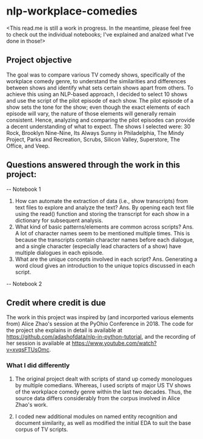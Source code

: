 # nlp-workplace-comedies

<This read.me is still a work in progress.
 In the meantime, please feel free to check out the individual notebooks; I've explained and analzed what I've done in those!>

 ## Project objective
 The goal was to compare various TV comedy shows, specifically of the workplace comedy genre, to understand the similarities and differences between shows and identify what sets certain shows apart from others. To achieve this using an NLP-based approach, I decided to select 10 shows and use the script of the pilot episode of each show.
 The pilot episode of a show sets the tone for the show; even though the exact elements of each episode will vary, the nature of those elements will generally remain consistent. Hence, analyzing and comparing the pilot episodes can provide a decent understanding of what to expect.
 The shows I selected were: 30 Rock, Brooklyn Nine-Nine, Its Always Sunny in Philadelphia, The Mindy Project, Parks and Recreation, Scrubs, Silicon Valley, Superstore, The Office, and Veep.
 
 ## Questions answered through the work in this project:
 -- Notebook 1
 1. How can automate the extraction of data (i.e., show transcripts) from text files to explore and analyze the text?
 Ans. By opening each text file using the read() function and storing the transcript for each show in a dictionary for subsequent analysis.
 2. What kind of basic patterns/elements are common across scripts?
 Ans. A lot of character names seem to be mentioned multiple times. This is because the transcripts contain character names before each dialogue, and a single character (especially lead characters of a show) have multiple dialogues in each episode. 
 3. What are the unique concepts involved in each script?
 Ans. Generating a word cloud gives an introduction to the unique topics discussed in each script.
 
 -- Notebook 2
 
 ## Credit where credit is due
 The work in this project was inspired by (and incorported various elements from) Alice Zhao's session at the PyOhio Conference in 2018. The code for the project she explains in detail is available at https://github.com/adashofdata/nlp-in-python-tutorial, and the recording of her session is available at https://www.youtube.com/watch?v=xvqsFTUsOmc.
### What I did differently
1. The original project dealt with scripts of stand up comedy monologues by multiple comedians. Whereas, I used scripts of major US TV shows of the workplace comedy genre within the last two decades. Thus, the source data differs considerably from the corpus involved in Alice Zhao's work.
 
2. I coded new additional modules on named entity recognition and document similarity,  as well as modified the initial EDA to suit the base corpus of TV scripts.
 
